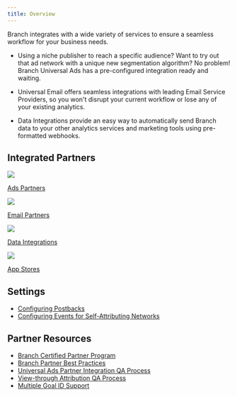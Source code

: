 ```yaml
---
title: Overview
---
```

Branch integrates with a wide variety of services to ensure a seamless workflow for your business needs.

  - Using a niche publisher to reach a specific audience? Want to try out that ad network with a unique new segmentation algorithm? No problem! Branch Universal Ads has a pre-configured integration ready and waiting.

  - Universal Email offers seamless integrations with leading Email Service Providers, so you won't disrupt your current workflow or lose any of your existing analytics.

  - Data Integrations provide an easy way to automatically send Branch data to your other analytics services and marketing tools using pre-formatted webhooks.

## Integrated Partners
<div class="nav-wrap flex-wrap">
  <a href="/deep-linked-ads/ad-networks-list/">
    <img src="../../../images/pages/channels/paid-ads.png" />
    <p>Ads Partners</p>
  </a>
  <a href="/emails/email-partners-list/">
    <img src="../../../images/pages/channels/email.png" />
    <p>Email Partners</p>
  </a>
  <a href="/integrations/data-integrations-list/">
    <img src="../../../images/pages/main-page/feeds-dot.png" />
    <p>Data Integrations</p>
  </a>
  <a href="/app-stores/app-stores-list/">
    <img src="../../../images/pages/channels/app-store.png" />
    <p>App Stores</p>
  </a>
</div>

## Settings

- [Configuring Postbacks](/partner-management/configuring-postbacks)
- [Configuring Events for Self-Attributing Networks](/partner-management/configuring-events-for-self-attributing-networks)

## Partner Resources

- [Branch Certified Partner Program](/partner-management/branch-certified-partner-program)
- [Branch Partner Best Practices](/partner-management/branch-partner-best-practices)
- [Universal Ads Partner Integration QA Process](/deep-linked-ads/universal-ads-partner-integration-qa-process)
- [View-through Attribution QA Process](/partner-management/view-through-attribution-qa-process)
- [Multiple Goal ID Support](/partner-management/multiple-goal-id-support)
